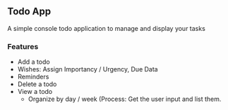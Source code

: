 ## Todo App
A simple console todo application to manage and display your tasks

### Features
- Add a todo
-   Wishes:  Assign Importancy / Urgency, Due Data
-   Reminders
- Delete a todo
- View a todo
  - Organize by day / week
(Process: Get the user input and list them.
